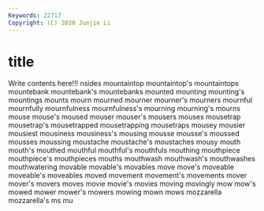 ```yaml
---
Keywords: 22717
Copyright: (C) 2020 Junjie Li
---
```


# title

Write contents here!!!
nsides 
mountaintop 
mountaintop's 
mountaintops 
mountebank 
mountebank's 
mountebanks 
mounted 
mounting
mounting's 
mountings 
mounts 
mourn 
mourned 
mourner 
mourner's 
mourners 
mournful 
mournfully
mournfulness 
mournfulness's 
mourning 
mourning's 
mourns 
mouse 
mouse's 
moused 
mouser 
mouser's
mousers 
mouses 
mousetrap 
mousetrap's 
mousetrapped 
mousetrapping 
mousetraps 
mousey 
mousier 
mousiest
mousiness 
mousiness's 
mousing 
mousse 
mousse's 
moussed 
mousses 
moussing 
moustache 
moustache's
moustaches 
mousy 
mouth 
mouth's 
mouthed 
mouthful 
mouthful's 
mouthfuls 
mouthing 
mouthpiece
mouthpiece's 
mouthpieces 
mouths 
mouthwash 
mouthwash's 
mouthwashes 
mouthwatering 
movable 
movable's 
movables
move 
move's 
moveable 
moveable's 
moveables 
moved 
movement 
movement's 
movements 
mover
mover's 
movers 
moves 
movie 
movie's 
movies 
moving 
movingly 
mow 
mow's
mowed 
mower 
mower's 
mowers 
mowing 
mown 
mows 
mozzarella 
mozzarella's 
ms
mu 
